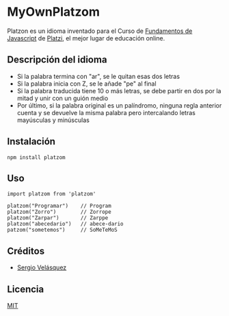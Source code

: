 # MyOwnPlatzom

Platzon es un idioma inventado para el Curso de [Fundamentos de Javascript](https://platzi.com/js) de [Platzi](https://platzi.com), el mejor lugar de educación online.

## Descripción del idioma

- Si la palabra termina con "ar", se le quitan esas dos letras
- Si la palabra inicia con Z, se le añade "pe" al final
- Si la palabra traducida tiene 10 o más letras, se debe partir en dos por la mitad y unir con un guión medio
- Por último, si la palabra original es un palíndromo, ninguna regla anterior cuenta y se devuelve la misma palabra pero intercalando letras mayúsculas y minúsculas



## Instalación

```
npm install platzom
```

## Uso

```
import platzom from 'platzom'

platzom("Programar")	// Program
platzom("Zorro")		// Zorrope
platzom("Zarpar")		// Zarppe
platzom("abecedario")	// abece-dario
patzom("sometemos")		// SoMeTeMoS
```

## Créditos
- [Sergio Velásquez](https://twitter.com/@sedvels)


## Licencia

[MIT](https://opensource.org/licenses/MIT)